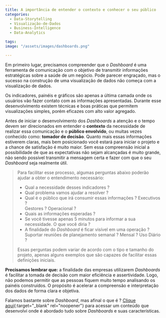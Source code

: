 ```yaml
---
title: A importância de entender o contexto e conhecer o seu público 
categories:
  - Data-Storytelling
  - Visualização-de-Dados
  - Business-Intelligence
  - Data-Analytics

tags:
image: "/assets/images/dashboards.png"

---
```

Em primeiro lugar, precisamos compreender que o *Dashboard* é uma ferramenta de comunicação com o objetivo de transmitir informações estratégicas sobre a saúde de um negócio. Pode parecer engraçado, mas o   sucesso na construção de uma visualização de dados não começa com a visualização de dados. 


Os indicadores, painéis e gráficos são apenas a última camada onde os usuários vão fazer contato com as informações apresentadas. Durante esse desenvolvimento existem técnicas e boas práticas que permitem visualizações simples, porém eficazes com alto valor agregado.

Antes de iniciar o desenvolvimento dos *Dashboards* a atenção e o tempo devem ser direcionados em entender o **contexto** da necessidade de realizar essa comunicação e o **público envolvido**, ou muitas vezes conhecido como: **tomador de decisão**. Quanto mais essas informações estiverem claras, mais bem posicionado você estará para iniciar o projeto e a chance de satisfação é muito maior.
Sem essa compreensão inicial a possibilidade de que as expectativas não sejam alcançadas é muito grande, não sendo possível transmitir a mensagem certa e fazer com que o seu *Dashboard* seja realmente útil.

> Para facilitar esse processo, algumas perguntas abaixo poderão ajudar a obter o entendimento necessário:
>
> - Qual a necessidade desses indicadores ?
> - Qual problema vamos ajudar a resolver ?
> - Qual é o público que irá consumir essas informações ? Executivos ?<br>Gestores ? Operacional ?
> - Quais as informações esperadas ?
> -  Se você tivesse apenas 5 minutos para informar a sua necessidade. O que você diria ?
> - A finalidade do *Dashboard* é ficar visível em uma operação ? Suportar reuniões de planejamento semanal ? Mensal ? Uso Diário ?
>
> Essas perguntas podem variar de acordo com o tipo e tamanho do projeto, apenas alguns exemplos que são capazes de facilitar essas definições iniciais.




**Precisamos lembrar que:** a finalidade das empresas utilizarem *Dashboards* é facilitar a tomada de decisão com maior eficiência e assertividade. Logo, não podemos permitir que as pessoas fiquem muito tempo analisando os painéis construídos. O propósito é acelerar a compreensão e interpretação dos dados de forma clara e objetiva.

Falamos bastante sobre *Dashboard*, mas afinal o que é ?
[Clique aqui](https://lucaseduardomelzi.com.br/visualiza%C3%A7%C3%A3o-de-dados/business-intelligence/data-analytics/2021/10/17/DASHBOARDS-Quem-sao-Do-que-se-alimentam-Onde-vivem.html){:target="_blank" rel="noopener"} para acessar um conteúdo que desenvolvi onde é abordado tudo sobre *Dashboards* e suas características.